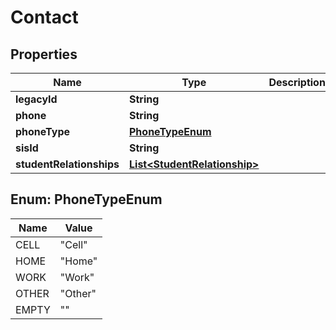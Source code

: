 

# Contact


## Properties

| Name | Type | Description | Notes |
|------------ | ------------- | ------------- | -------------|
|**legacyId** | **String** |  |  [optional] |
|**phone** | **String** |  |  [optional] |
|**phoneType** | [**PhoneTypeEnum**](#PhoneTypeEnum) |  |  [optional] |
|**sisId** | **String** |  |  [optional] |
|**studentRelationships** | [**List&lt;StudentRelationship&gt;**](StudentRelationship.md) |  |  [optional] |



## Enum: PhoneTypeEnum

| Name | Value |
|---- | -----|
| CELL | &quot;Cell&quot; |
| HOME | &quot;Home&quot; |
| WORK | &quot;Work&quot; |
| OTHER | &quot;Other&quot; |
| EMPTY | &quot;&quot; |



